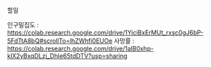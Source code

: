 할일

인구밀집도 : https://colab.research.google.com/drive/1YiciBxErMUt_rxsc0gJ6bP-5FdTtA8bQ#scrollTo=lhZWhfi0EUOe
사망률 : https://colab.research.google.com/drive/1alB0xhp-klX2yBxqDLzj_DhIe65tdDTV?usp=sharing
